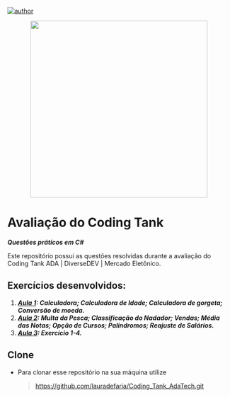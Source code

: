  [![author](https://img.shields.io/badge/author-lauradefaria-purple.svg)](https://github.com/lauradefaria)<br/>
 
 <p align="center">
    <img src="https://github.com/lauradefaria/DiverseDev_Avaliacao/imgs/diverseDEV.png" width="400">
</p>

# Avaliação do Coding Tank

***Questões práticos em C#***

Este repositório possui as questões resolvidas durante a avaliação do Coding Tank ADA | DiverseDEV | Mercado Eletônico.


## Exercícios desenvolvidos:

1. ***<a href="https://github.com/lauradefaria/Coding_Tank_AdaTech/Aula-1">Aula 1</a>: Calculadora; Calculadora de Idade; Calculadora de gorgeta; Conversão de moeda.***  <br/>
2. ***<a href="https://github.com/lauradefaria/Coding_Tank_AdaTech/Aula-2">Aula 2</a>: Multa da Pesca; Classificação do Nadador; Vendas; Média das Notas; Opção de Cursos; Palíndromos; Reajuste de Salários.***  <br/>
3. ***<a href="https://github.com/lauradefaria/Coding_Tank_AdaTech/Aula-3">Aula 3</a>: Exercício 1-4.***  <br/>

## Clone

- Para clonar esse repositório na sua máquina utilize
    > https://github.com/lauradefaria/Coding_Tank_AdaTech.git


